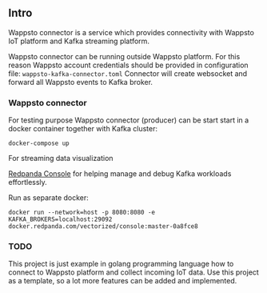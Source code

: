 ## Intro

Wappsto connector is a service which provides connectivity with Wappsto IoT platform and Kafka streaming platform.

Wappsto connector can be running outside Wappsto platform. For this reason Wappsto account credentials should be provided
in configuration file: `wappsto-kafka-connector.toml` Connector will create websocket and forward all Wappsto events to
Kafka broker.


### Wappsto connector

For testing purpose Wappsto connector (producer) can be start start in a docker container together with  Kafka cluster:

```
docker-compose up
```

For streaming data visualization

[Redpanda Console](https://github.com/redpanda-data/console) for helping manage and debug Kafka workloads effortlessly.

Run as separate docker:
```
docker run --network=host -p 8080:8080 -e KAFKA_BROKERS=localhost:29092 docker.redpanda.com/vectorized/console:master-0a8fce8
```

### TODO

This project is just example in golang programming language how to connect to Wappsto platform and collect incoming IoT data. Use this
project as a template, so a lot more features can be added and implemented.
